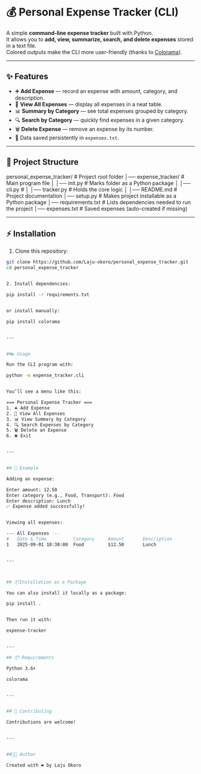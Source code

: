 # 💰 Personal Expense Tracker (CLI)

A simple **command-line expense tracker** built with Python.  
It allows you to **add, view, summarize, search, and delete expenses** stored in a text file.  
Colored outputs make the CLI more user-friendly (thanks to [Colorama](https://pypi.org/project/colorama/)).

---

## ✨ Features

- ➕ **Add Expense** — record an expense with amount, category, and description.  
- 📜 **View All Expenses** — display all expenses in a neat table.  
- 📊 **Summary by Category** — see total expenses grouped by category.  
- 🔍 **Search by Category** — quickly find expenses in a given category.  
- 🗑️ **Delete Expense** — remove an expense by its number.  
- 💾 Data saved persistently in `expenses.txt`.

---

## 📂 Project Structure

personal_expense_tracker/ # Project root folder
│── expense_tracker/ # Main program file
│ │── init.py # Marks folder as a Python package
│ │── cli.py # 
│ │── tracker.py # Holds the core logic
│
│── README.md # Project documentation
│── setup.py # Makes project installable as a Python package
│── requirements.txt # Lists dependencies needed to run the project
│── expenses.txt # Saved expenses (auto-created if missing)


---


## ⚡ Installation

1. Clone this repository:

```bash
git clone https://github.com/Laju-okoro/personal_expense_tracker.git
cd personal_expense_tracker


2. Install dependencies:

pip install -r requirements.txt


or install manually:

pip install colorama


---


##▶️ Usage

Run the CLI program with:

python -m expense_tracker.cli


You’ll see a menu like this:

=== Personal Expense Tracker ===
1. ➕ Add Expense
2. 📜 View All Expenses
3. 📊 View Summary by Category
4. 🔍 Search Expenses by Category
5. 🗑️ Delete an Expense
6. ❌ Exit


---


## 📝 Example

Adding an expense:

Enter amount: 12.50
Enter category (e.g., Food, Transport): Food
Enter description: Lunch
✅ Expense added successfully!


Viewing all expenses:

--- All Expenses ---
#   Date & Time          Category     Amount       Description
1   2025-09-01 10:30:00  Food         $12.50       Lunch


---



## 📦Installation as a Package

You can also install it locally as a package:

pip install .


Then run it with:

expense-tracker


---

## 📦 Requirements

Python 3.6+

colorama


---


## 🤝 Contributing

Contributions are welcome!


---


##👩‍💻 Author

Created with ❤️ by Laju Okoro
